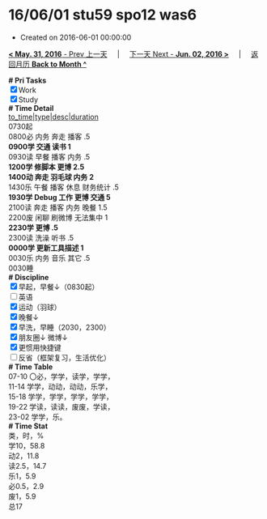 # 16/06/01 stu59 spo12 was6

- Created on 2016-06-01 00:00:00

[**< May. 31, 2016** - Prev 上一天](_archived/lifelogs/2016/05/d31.md) &nbsp; &nbsp; | &nbsp; &nbsp; [下一天 Next - **Jun. 02, 2016 >**](_archived/lifelogs/2016/06/d02.md) &nbsp; &nbsp; |  &nbsp; &nbsp; [返回月历 **Back to Month ^**](_archived/lifelogs/2016/06/index.md)
<br/><div><b># Pri Tasks</b></div><div><input checked="true" type="checkbox"/>Work</div><div><input checked="true" type="checkbox"/>Study</div><div><b># Time Detail</b></div><div><u>to_time|type|desc|duration</u></div><div>0730起</div><div>0800必 内务 奔走 播客 .5</div><div><b>0900学 交通 读书 1</b></div><div>0930读 早餐 播客 内务 .5</div><div><b>1200学 修脚本 更博 2.5</b></div><div><b>1400动 奔走 羽毛球 内务 2</b></div><div>1430乐 午餐 播客 休息 财务统计 .5</div><div><b>1930学 Debug 工作 更博 交通 5</b></div><div>2100读 奔走 播客 内务 晚餐 1.5</div><div>2200废 闲聊 刷微博 无法集中 1</div><div><b>2230学 更博 .5</b></div><div>2300读 洗澡 听书 .5</div><div><b>0000学 更新工具描述 1</b></div><div>0030乐 内务 音乐 其它 .5</div><div>0030睡</div><div><b># Discipline</b></div><div><input checked="true" type="checkbox"/>早起，早餐↓（0830起）</div><div><input type="checkbox"/>英语</div><div><input checked="true" type="checkbox"/>运动（羽球）</div><div><input checked="true" type="checkbox"/>晚餐↓</div><div><input checked="true" type="checkbox"/>早洗，早睡（2030，2300）</div><div><b><input checked="true" type="checkbox"/></b>朋友圈↓ 微博↓</div><div><input checked="true" type="checkbox"/>更惯用快捷键</div><div><input type="checkbox"/>反省（框架复习，生活优化）</div><div><b># Time Table</b></div><div>07-10 〇必，学学，读学，学学，</div><div>11-14 学学，动动，动动，乐学，</div><div>15-18 学学，学学，学学，学学，</div><div>19-22 学读，读读，废废，学读，</div><div>23-02 学学，乐。</div><div><b># Time Stat</b></div><div>类，时，%</div><div>学10，58.8</div><div>动2，11.8</div><div>读2.5，14.7</div><div>乐1，5.9</div><div>必0.5，2.9</div><div>废1，5.9</div><div>总17</div>
